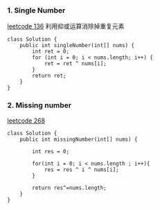 ### 1. Single Number

[leetcode 136](https://leetcode.com/problems/single-number/submissions/)
利用抑或运算消除掉重复元素

```
class Solution {
    public int singleNumber(int[] nums) {
        int ret = 0;
        for (int i = 0; i < nums.length; i++) {
            ret = ret ^ nums[i];
        }
        return ret;
    }
}
```

### 2. Missing number
[leetcode 268](https://leetcode.com/problems/missing-number/submissions/)

```
class Solution {
    public int missingNumber(int[] nums) {
        
        int res = 0;
        
        for(int i = 0; i < nums.length ; i++){
            res = res ^ i ^ nums[i];
        }
        
        return res^=nums.length;
    }
}
```

